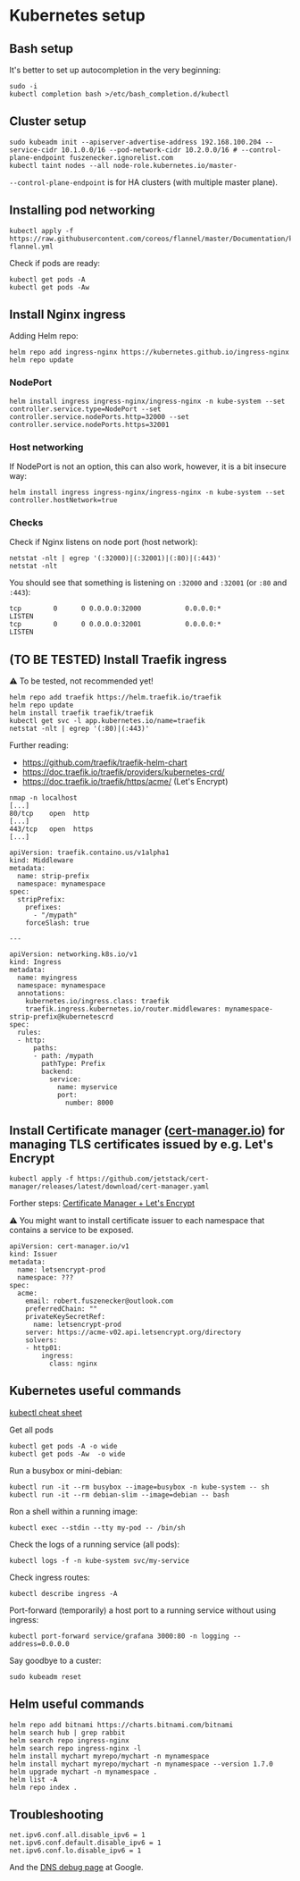 # Kubernetes setup

## Bash setup

It's better to set up autocompletion in the very beginning:

```
sudo -i
kubectl completion bash >/etc/bash_completion.d/kubectl
```

## Cluster setup

```
sudo kubeadm init --apiserver-advertise-address 192.168.100.204 --service-cidr 10.1.0.0/16 --pod-network-cidr 10.2.0.0/16 # --control-plane-endpoint fuszenecker.ignorelist.com
kubectl taint nodes --all node-role.kubernetes.io/master-
```

`--control-plane-endpoint` is for HA clusters (with multiple master plane).

## Installing pod networking

```
kubectl apply -f https://raw.githubusercontent.com/coreos/flannel/master/Documentation/kube-flannel.yml
```

Check if pods are ready:

```
kubectl get pods -A
kubectl get pods -Aw
```

## Install Nginx ingress

Adding Helm repo:

```
helm repo add ingress-nginx https://kubernetes.github.io/ingress-nginx
helm repo update
```

### NodePort

```
helm install ingress ingress-nginx/ingress-nginx -n kube-system --set controller.service.type=NodePort --set controller.service.nodePorts.http=32000 --set controller.service.nodePorts.https=32001
```

### Host networking

If NodePort is not an option, this can also work, however, it is a bit insecure way:

```
helm install ingress ingress-nginx/ingress-nginx -n kube-system --set controller.hostNetwork=true
```

### Checks

Check if Nginx listens on node port (host network):

```
netstat -nlt | egrep '(:32000)|(:32001)|(:80)|(:443)'
netstat -nlt
```

You should see that something is listening on `:32000` and `:32001` (or `:80` and `:443`):

```
tcp        0      0 0.0.0.0:32000           0.0.0.0:*               LISTEN     
tcp        0      0 0.0.0.0:32001           0.0.0.0:*               LISTEN
```

## (TO BE TESTED) Install Traefik ingress

:warning: To be tested, not recommended yet!

```
helm repo add traefik https://helm.traefik.io/traefik
helm repo update
helm install traefik traefik/traefik
kubectl get svc -l app.kubernetes.io/name=traefik
netstat -nlt | egrep '(:80)|(:443)'
```

Further reading: 
* https://github.com/traefik/traefik-helm-chart
* https://doc.traefik.io/traefik/providers/kubernetes-crd/
* https://doc.traefik.io/traefik/https/acme/ (Let's Encrypt)

```
nmap -n localhost
[...]
80/tcp    open  http
[...]
443/tcp   open  https
[...]
```

```
apiVersion: traefik.containo.us/v1alpha1
kind: Middleware
metadata:
  name: strip-prefix
  namespace: mynamespace
spec:
  stripPrefix:
    prefixes:
      - "/mypath"
    forceSlash: true

---

apiVersion: networking.k8s.io/v1
kind: Ingress
metadata:
  name: myingress
  namespace: mynamespace
  annotations:
    kubernetes.io/ingress.class: traefik
    traefik.ingress.kubernetes.io/router.middlewares: mynamespace-strip-prefix@kubernetescrd
spec:
  rules:
  - http:
      paths:
      - path: /mypath
        pathType: Prefix
        backend:
          service:
            name: myservice
            port:
              number: 8000
```
## Install Certificate manager ([cert-manager.io](https://cert-manager.io/docs/installation/)) for managing TLS certificates issued by e.g. Let's Encrypt

```
kubectl apply -f https://github.com/jetstack/cert-manager/releases/latest/download/cert-manager.yaml
```

Forther steps: [Certificate Manager + Let's Encrypt](https://cert-manager.io/docs/tutorials/acme/nginx-ingress/#step-6-configure-let-s-encrypt-issuer)

⚠️ You might want to install certificate issuer to each namespace that contains a service to be exposed.

```
apiVersion: cert-manager.io/v1
kind: Issuer
metadata:
  name: letsencrypt-prod
  namespace: ???
spec:
  acme:
    email: robert.fuszenecker@outlook.com
    preferredChain: ""
    privateKeySecretRef:
      name: letsencrypt-prod
    server: https://acme-v02.api.letsencrypt.org/directory
    solvers:
    - http01:
        ingress:
          class: nginx
```

## Kubernetes useful commands

[kubectl cheat sheet](https://kubernetes.io/docs/reference/kubectl/cheatsheet/)

Get all pods

```
kubectl get pods -A -o wide
kubectl get pods -Aw  -o wide
```

Run a busybox or mini-debian:

```
kubectl run -it --rm busybox --image=busybox -n kube-system -- sh
kubectl run -it --rm debian-slim --image=debian -- bash
```

Ron a shell within a running image:

```
kubectl exec --stdin --tty my-pod -- /bin/sh
```

Check the logs of a running service (all pods):

```
kubectl logs -f -n kube-system svc/my-service
```

Check ingress routes:

```
kubectl describe ingress -A
```

Port-forward (temporarily) a host port to a running service without using ingress:

```
kubectl port-forward service/grafana 3000:80 -n logging --address=0.0.0.0
```

Say goodbye to a custer:

```
sudo kubeadm reset
```

## Helm useful commands

```
helm repo add bitnami https://charts.bitnami.com/bitnami
helm search hub | grep rabbit
helm search repo ingress-nginx
helm search repo ingress-nginx -l
helm install mychart myrepo/mychart -n mynamespace
helm install mychart myrepo/mychart -n mynamespace --version 1.7.0
helm upgrade mychart -n mynamespace .
helm list -A
helm repo index .
```

## Troubleshooting

```
net.ipv6.conf.all.disable_ipv6 = 1
net.ipv6.conf.default.disable_ipv6 = 1
net.ipv6.conf.lo.disable_ipv6 = 1
```

And the [DNS debug page](https://kubernetes.io/docs/tasks/administer-cluster/dns-debugging-resolution/) at Google.
